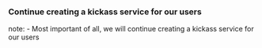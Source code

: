 ### Continue creating a <span class="highlight">kickass service</span> for our users

note:
    - Most important of all, we will continue creating a kickass service for
      our users
